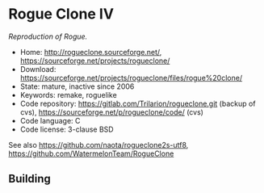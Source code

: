 # Rogue Clone IV

_Reproduction of Rogue._

- Home: http://rogueclone.sourceforge.net/, https://sourceforge.net/projects/rogueclone/
- Download: https://sourceforge.net/projects/rogueclone/files/rogue%20clone/
- State: mature, inactive since 2006
- Keywords: remake, roguelike
- Code repository: https://gitlab.com/Trilarion/rogueclone.git (backup of cvs), https://sourceforge.net/p/rogueclone/code/ (cvs)
- Code language: C
- Code license: 3-clause BSD

See also https://github.com/naota/rogueclone2s-utf8, https://github.com/WatermelonTeam/RogueClone

## Building

